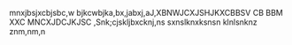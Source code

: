 mnxjbsjxcbjsbc,w    bjkcwbjka,bx,jabxj,aJ,XBNWJCXJSHJKXCBBSV CB BBM XXC
MNCXJDCJKJSC
,Snk;cjskljbxcknj,ns
sxnslknxksnsn
klnlsnknz
znm,nm,n

